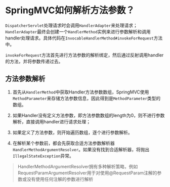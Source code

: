 # SpringMVC如何解析方法参数？

`DispatcherServlet`处理请求时会调用`HandlerAdapter`来处理请求；`HandlerAdapter`最终会创建一个`HandlerMethod`实例来进行参数解析和调用handler处理请求。具体代码在`InvocableHandlerMethod#invokeForRequest`方法中。

`invokeForRequest`方法首先进行方法参数的解析绑定，然后通过反射调用handler的方法，并将参数传递过去。

## 方法参数解析

1.  首先从`HandlerMethod`中获取Handler方法参数数组，SpringMVC使用`MethodParameter`来存储方法参数信息，因此得到是`MethodParameter`类型的数组。
    
2.  如果Handler没有定义方法参数，即方法参数数组的length为0，则不进行参数解析，直接调用handler进行请求处理；
    
3.  如果定义了方法参数，则开始遍历数组，逐个进行参数解析。
    
4.  在解析某个参数前，都会先获取合适方法参数解析器`HandlerMethodArgumentResolver`。如果没有找到合适解析器，将抛出`IllegalStateException`异常。

> HandlerMethodArgumentResolver拥有多种解析策略，例如RequestParamArgumentResolver用于对使用@RequestParam注解的参数或没有使用任何注解的参数进行解析

